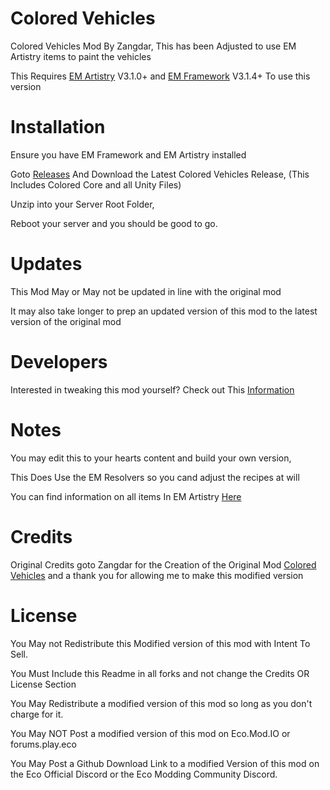 # Colored Vehicles

Colored Vehicles Mod By Zangdar, This has been Adjusted to use EM Artistry items to paint the vehicles

This Requires [EM Artistry](https://eco.mod.io/elixr-mods-artistry) V3.1.0+ and [EM Framework](https://eco.mod.io/elixr-mods-em-framework) V3.1.4+ To use this version

# Installation

Ensure you have EM Framework and EM Artistry installed

Goto [Releases](https://github.com/TheKye/EcoMods/releases/tag/ColoredVehicles) And Download the Latest Colored Vehicles Release, (This Includes Colored Core and all Unity Files)

Unzip into your Server Root Folder, 

Reboot your server and you should be good to go.

# Updates

This Mod May or May not be updated in line with the original mod

It may also take longer to prep an updated version of this mod to the latest version of the original mod


# Developers

Interested in tweaking this mod yourself? Check out This [Information](https://github.com/TheKye/EcoMods/blob/main/ColoredVehicles-EM/Information.MD)

# Notes

You may edit this to your hearts content and build your own version, 

This Does Use the EM Resolvers so you cand adjust the recipes at will

You can find information on all items In EM Artistry [Here](https://docs.elixrmods.com/Page/2/ElixrModsEMArtistry)

# Credits

Original Credits goto Zangdar for the Creation of the Original Mod [Colored Vehicles](https://eco.mod.io/colored-vehicles) and a thank you for allowing me to make this modified version


# License

You May not Redistribute this Modified version of this mod with Intent To Sell. 

You Must Include this Readme in all forks and not change the Credits OR License Section

You May Redistribute a modified version of this mod so long as you don't charge for it.

You May NOT Post a modified version of this mod on Eco.Mod.IO or forums.play.eco

You May Post a Github Download Link to a modified Version of this mod on the Eco Official Discord or the Eco Modding Community Discord.
